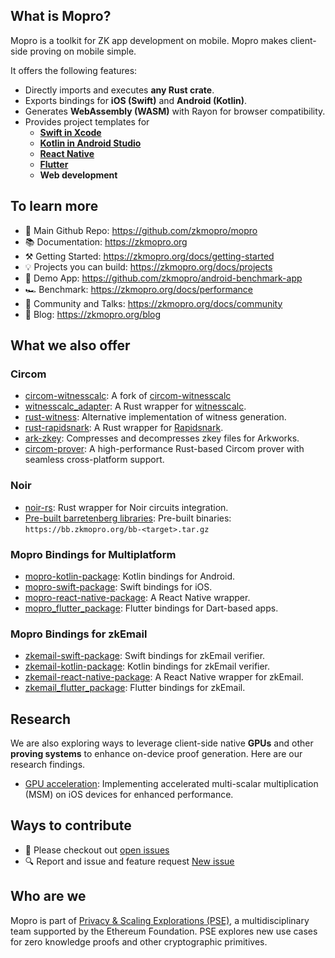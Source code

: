 ## What is Mopro?

Mopro is a toolkit for ZK app development on mobile. Mopro makes client-side proving on mobile simple.

It offers the following features:

-   Directly imports and executes **any Rust crate**.
-   Exports bindings for **iOS (Swift)** and **Android (Kotlin)**.
-   Generates **WebAssembly (WASM)** with Rayon for browser compatibility.
-   Provides project templates for
    -   **[Swift in Xcode](https://developer.apple.com/xcode/)**
    -   **[Kotlin in Android Studio](https://developer.android.com/kotlin)**
    -   **[React Native](https://reactnative.dev/)**
    -   **[Flutter](https://flutter.dev/)**
    -   **Web development**

## To learn more

-   📱 Main Github Repo: https://github.com/zkmopro/mopro
-   📚 Documentation: https://zkmopro.org
-   ⚒️ Getting Started: https://zkmopro.org/docs/getting-started
-   💡 Projects you can build: https://zkmopro.org/docs/projects
-   🎥 Demo App: https://github.com/zkmopro/android-benchmark-app
-   🏎️ Benchmark: https://zkmopro.org/docs/performance
-   💬 Community and Talks: https://zkmopro.org/docs/community
-   📰 Blog: https://zkmopro.org/blog

## What we also offer

### Circom

-   [circom-witnesscalc](https://github.com/zkmopro/circom-witnesscalc): A fork of [circom-witnesscalc](https://github.com/iden3/circom-witnesscalc)
-   [witnesscalc_adapter](https://github.com/zkmopro/witnesscalc_adapter): A Rust wrapper for [witnesscalc](https://github.com/0xPolygonID/witnesscalc).
-   [rust-witness](https://github.com/chancehudson/rust-witness): Alternative implementation of witness generation.
-   [rust-rapidsnark](https://github.com/zkmopro/rust-rapidsnark): A Rust wrapper for [Rapidsnark](https://github.com/iden3/rapidsnark).
-   [ark-zkey](https://github.com/zkmopro/ark-zkey): Compresses and decompresses zkey files for Arkworks.
-   [circom-prover](https://github.com/zkmopro/mopro/tree/main/circom-prover): A high-performance Rust-based Circom prover with seamless cross-platform support.

### Noir

-   [noir-rs](https://github.com/zkmopro/noir-rs): Rust wrapper for Noir circuits integration.
-   [Pre-built barretenberg libraries](https://bb.zkmopro.org/): Pre-built binaries: `https://bb.zkmopro.org/bb-<target>.tar.gz`

### Mopro Bindings for Multiplatform

-   [mopro-kotlin-package](https://github.com/zkmopro/mopro-kotlin-package): Kotlin bindings for Android.
-   [mopro-swift-package](https://github.com/zkmopro/mopro-swift-package): Swift bindings for iOS.
-   [mopro-react-native-package](https://github.com/zkmopro/mopro-react-native-package): A React Native wrapper.
-   [mopro_flutter_package](https://github.com/zkmopro/mopro_flutter_package): Flutter bindings for Dart-based apps.

### Mopro Bindings for zkEmail

-   [zkemail-swift-package](https://github.com/zkmopro/zkemail-swift-package): Swift bindings for zkEmail verifier.
-   [zkemail-kotlin-package](https://github.com/zkmopro/zkemail-kotlin-package): Kotlin bindings for zkEmail verifier.
-   [zkemail-react-native-package](https://github.com/zkmopro/zkemail-react-native-package): A React Native wrapper for zkEmail.
-   [zkemail_flutter_package](https://github.com/zkmopro/zkemail_flutter_package): Flutter bindings for zkEmail.


## Research

We are also exploring ways to leverage client-side native **GPUs** and other **proving systems** to enhance on-device proof generation. Here are our research findings.

-   [GPU acceleration](https://github.com/zkmopro/gpu-acceleration): Implementing accelerated multi-scalar multiplication (MSM) on iOS devices for enhanced performance.

## Ways to contribute

-   🎯 Please checkout out [open issues](https://github.com/zkmopro/mopro/issues)
-   🔍 Report and issue and feature request [New issue](https://github.com/zkmopro/mopro/issues/new?template=issue-template.md)

## Who are we

Mopro is part of [Privacy & Scaling Explorations (PSE)](https://pse.dev), a multidisciplinary team supported by the Ethereum Foundation. PSE explores new use cases for zero knowledge proofs and other cryptographic primitives.
